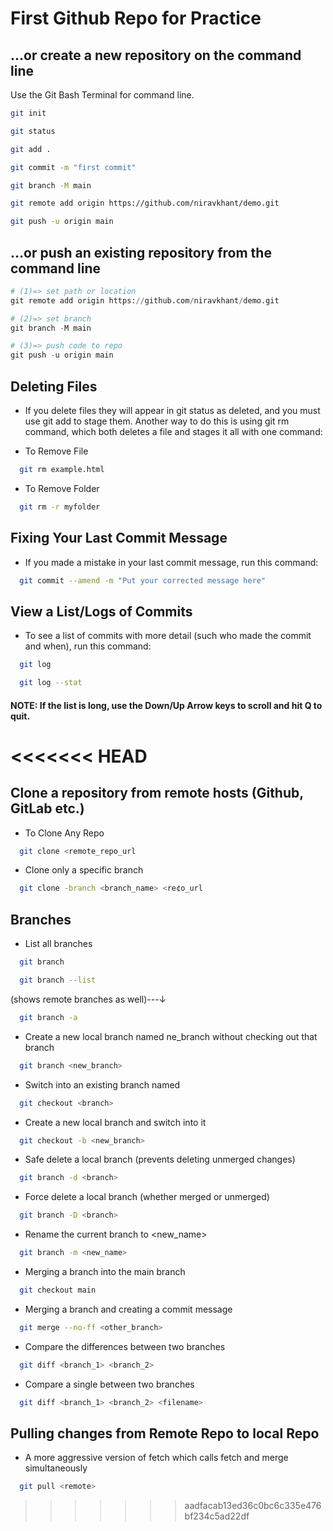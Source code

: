 # First Github Repo for Practice


## …or create a new repository on the command line

Use the Git Bash Terminal for command line.

```bash
git init
```
```bash
git status
```
```bash
git add .
```
```bash
git commit -m "first commit"
```
```bash
git branch -M main
```
```bash
git remote add origin https://github.com/niravkhant/demo.git
```
```bash
git push -u origin main
```
## …or push an existing repository from the command line

```python
# (1)=> set path or location
git remote add origin https://github.com/niravkhant/demo.git

# (2)=> set branch
git branch -M main

# (3)=> push code to repo
git push -u origin main
```
## Deleting Files

- If you delete files they will appear in git status as deleted, and you must use git add to stage them. Another way to do this is using git rm command, which both deletes a file and stages it all with one command:

- To Remove File
```bash
  git rm example.html
```
- To Remove Folder
```bash
  git rm -r myfolder
```

## Fixing Your Last Commit Message

- If you made a mistake in your last commit message, run this command:


```bash
  git commit --amend -m "Put your corrected message here"
```
## View a List/Logs of Commits

- To see a list of commits with more detail (such who made the commit and when), run this command:


```bash
  git log
```
```bash
  git log --stat
```
#### NOTE: If the list is long, use the Down/Up Arrow keys to scroll and hit Q to quit.
<<<<<<< HEAD
=======

## Clone a repository from remote hosts (Github, GitLab etc.)



- To Clone Any Repo
```bash
  git clone <remote_repo_url
```
- Clone only a specific branch
```bash
  git clone -branch <branch_name> <re¢o_url
```

## Branches

- List all branches
```bash
  git branch
```
```bash
  git branch --list
```
  (shows remote branches as well)---↓
```bash
  git branch -a
```

- Create a new local branch named ne_branch without checking
  out that branch
```bash
  git branch <new_branch>
```

- Switch into an existing branch named <branch>
```bash
  git checkout <branch>
```

- Create a new local branch and switch into it
```bash
  git checkout -b <new_branch>
```
- Safe delete a local branch (prevents deleting unmerged changes)
```bash
  git branch -d <branch>
```
- Force delete a local branch (whether merged or unmerged)
```bash
  git branch -D <branch>
```
- Rename the current branch to <new_name>
```bash
  git branch -m <new_name>
```
- Merging a branch into the main branch
```bash
  git checkout main
```
- Merging a branch and creating a commit message
```bash
  git merge --no-ff <other_branch>
```
- Compare the differences between two branches
```bash
  git diff <branch_1> <branch_2>
```
- Compare a single <file> between two branches
```bash
  git diff <branch_1> <branch_2> <filename>
```
## Pulling changes from Remote Repo to local Repo

- A more aggressive version of fetch which calls fetch and merge
simultaneously
```bash
  git pull <remote>
```
>>>>>>> aadfacab13ed36c0bc6c335e476bf234c5ad22df
